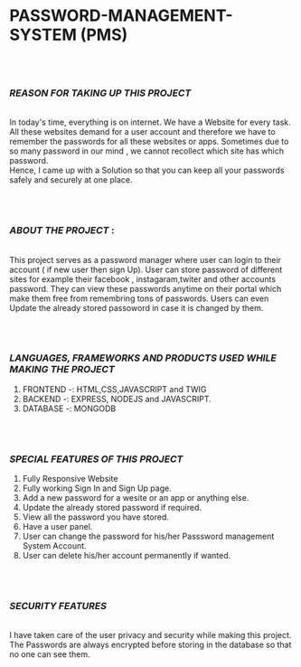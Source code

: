 # PASSWORD-MANAGEMENT-SYSTEM (PMS)
<br /><br />

### *REASON FOR TAKING UP THIS PROJECT*
<br />
In today's time, everything is on internet. We have a Website for every task. All these websites demand for a user account and therefore we have to remember the passwords for
all these websites or apps. Sometimes due to so many password in our mind , we cannot recollect which site has which password.
<br />
Hence, I came up with a Solution so that you can keep all your passwords safely and securely at one place.

<br /><br />
### *ABOUT THE PROJECT*  : 
<br />
This project serves as a password manager where user can login to their account ( if new user then sign Up). User can store password of different sites for example their facebook , instagaram,twiter
and other accounts password. They can view these passwords anytime on their portal which make them free from remembring tons of passwords.
Users can even Update the already stored passoword in case it is changed by them.

<br /><br />
### *LANGUAGES, FRAMEWORKS AND PRODUCTS USED WHILE MAKING THE PROJECT*

1. FRONTEND   -: HTML,CSS,JAVASCRIPT and TWIG
2. BACKEND    -: EXPRESS, NODEJS and JAVASCRIPT.
3. DATABASE   -: MONGODB



<br /><br />
### *SPECIAL FEATURES OF THIS PROJECT*
1. Fully Responsive Website
2. Fully working Sign In and Sign Up page.
3. Add a new password for a wesite or an app or anything else.
4. Update the already stored password if required.
5. View all the password you have stored.
6. Have a user panel.
7. User can change the password for his/her Passsword management System Account.
8. User can delete his/her account permanently if wanted.


<br /><br />
### *SECURITY FEATURES*
<br />
I have taken care of the user privacy and security while making this project. The Passwords are always encrypted before storing in the database so that no one can see them. 
